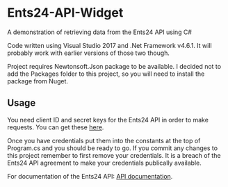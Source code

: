 # Ents24-API-Widget
A demonstration of retrieving data from the Ents24 API using C#

Code written using Visual Studio 2017 and .Net Framework v4.6.1. It will probably work with earlier versions of those two though.

Project requires Newtonsoft.Json package to be available. I decided not to add the Packages folder to this project, so you will need to install the package from Nuget.

Usage
-----

You need client ID and secret keys for the Ents24 API in order to make requests. You can get these [here](http://developers.ents24.com/control-panel).

Once you have credentials put them into the constants at the top of Program.cs and you should be ready to go. If you commit any changes to this project remember to first remove your credentials. It is a breach of the Ents24 API agreement to make your credentials publically available.

For documentation of the Ents24 API: [API documentation](http://developers.ents24.com/api-reference).
